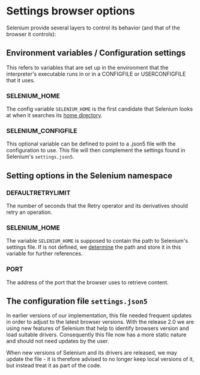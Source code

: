 # Settings browser options

Selenium provide several layers to control its behavior (and that of the browser it controls):

## Environment variables / Configuration settings

This refers to variables that are set up in the environment that the interpreter's executable runs in or in a CONFIGFILE or USERCONFIGFILE that it uses.

### SELENIUM_HOME

The config variable `SELENIUM_HOME` is the first candidate that Selenium looks at when it searches its [home directory](faq.md#where-do-we-live).

### SELENIUM_CONFIGFILE

This optional variable can be defined to point to a .json5 file with the configuration to use. This file will then complement the settings found in Selenium's `settings.json5`.

## Setting options in the Selenium namespace

### DEFAULTRETRYLIMIT

The number of seconds that the Retry operator and its derivatives should retry an operation.


### SELENIUM_HOME

The variable `SELENIUM_HOME` is supposed to contain the path to Selenium's settings file. If is not defined, we [determine](faq.md#where-do-we-live) the path and store it in this variable for further references.

### PORT

The address of the port that the browser uses to retrieve content.

## The configuration file `settings.json5`

In earlier versions of our implementation, this file needed frequent updates in order to adjust to the latest browser versions. 
With the release 2.0 we are using new features of Selenium that help to identify browsers version and load suitable drivers.
Consequently this file now has a more static nature and should not need updates by the user.

When new versions of Selenium and its drivers are released, we may update the file - it is therefore advised to no longer keep 
local versions of it, but instead treat it as part of the code.